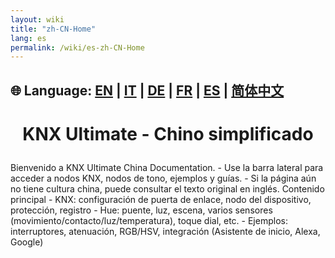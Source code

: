 ```yaml
---
layout: wiki
title: "zh-CN-Home"
lang: es
permalink: /wiki/es-zh-CN-Home
---
```

🌐 Language: [EN](https://supergiovane.github.io/node-red-contrib-knx-ultimate/wiki/Home) | [IT](https://supergiovane.github.io/node-red-contrib-knx-ultimate/wiki/it-Home) | [DE](https://supergiovane.github.io/node-red-contrib-knx-ultimate/wiki/de-Home) | [FR](https://supergiovane.github.io/node-red-contrib-knx-ultimate/wiki/fr-Home) | [ES](https://supergiovane.github.io/node-red-contrib-knx-ultimate/wiki/es-Home) | [简体中文](https://supergiovane.github.io/node-red-contrib-knx-ultimate/wiki/zh-CN-Home)
---
<h1> <p align = 'Center'> KNX Ultimate - Chino simplificado </p> </h1>
Bienvenido a KNX Ultimate China Documentation.
- Use la barra lateral para acceder a nodos KNX, nodos de tono, ejemplos y guías.
- Si la página aún no tiene cultura china, puede consultar el texto original en inglés.
Contenido principal
- KNX: configuración de puerta de enlace, nodo del dispositivo, protección, registro
- Hue: puente, luz, escena, varios sensores (movimiento/contacto/luz/temperatura), toque dial, etc.
- Ejemplos: interruptores, atenuación, RGB/HSV, integración (Asistente de inicio, Alexa, Google)
